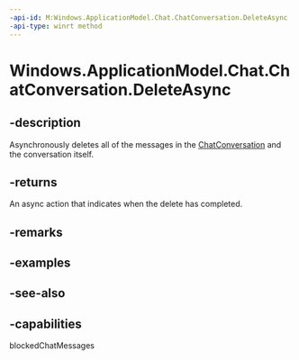 ----api-id: M:Windows.ApplicationModel.Chat.ChatConversation.DeleteAsync
-api-type: winrt method
---<!-- Method syntaxpublic Windows.Foundation.IAsyncAction DeleteAsync()--># Windows.ApplicationModel.Chat.ChatConversation.DeleteAsync## -descriptionAsynchronously deletes all of the messages in the [ChatConversation](chatconversation.md) and the conversation itself.## -returnsAn async action that indicates when the delete has completed.## -remarks## -examples## -see-also## -capabilitiesblockedChatMessages